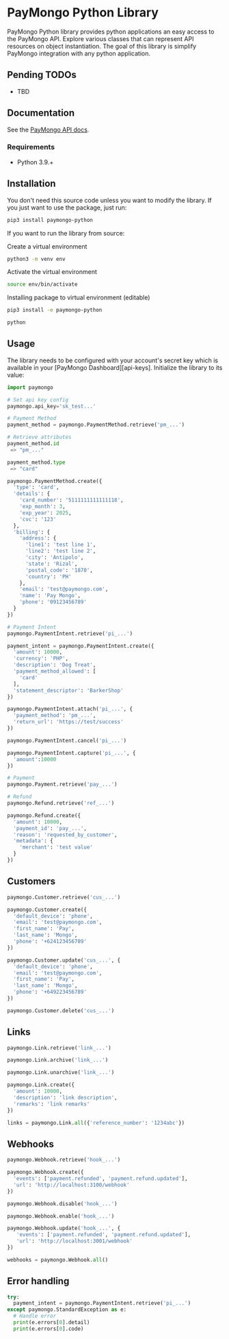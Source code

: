# PayMongo Python Library

PayMongo Python library provides python applications an easy access to the PayMongo API. Explore various classes that can represent API resources on object instantiation. The goal of this library is simplify PayMongo integration with any python application.

## Pending TODOs

- TBD

## Documentation

See the [PayMongo API docs](https://developers.paymongo.com/reference/getting-started-with-your-api).

### Requirements

- Python 3.9.+

## Installation

You don't need this source code unless you want to modify the library. If you just
want to use the package, just run:

```sh
pip3 install paymongo-python
```

If you want to run the library from source:

Create a virtual environment

```sh
python3 -m venv env
```

Activate the virtual environment

```sh
source env/bin/activate
```

Installing package to virtual environment (editable)

```sh
pip3 install -e paymongo-python

python
```

## Usage

The library needs to be configured with your account's secret key which is
available in your [PayMongo Dashboard][api-keys]. Initialize the library to its
value:

```python
import paymongo

# Set api key config
paymongo.api_key='sk_test...'

# Payment Method
payment_method = paymongo.PaymentMethod.retrieve('pm_...')

# Retrieve attributes
payment_method.id
 => "pm_..."

payment_method.type
 => "card"

paymongo.PaymentMethod.create({
  'type': 'card',
  'details': {
    'card_number': '5111111111111118',
    'exp_month': 3,
    'exp_year': 2025,
    'cvc': '123'
  },
  'billing': {
    'address': {
      'line1': 'test line 1',
      'line2': 'test line 2',
      'city': 'Antipolo',
      'state': 'Rizal',
      'postal_code': '1870',
      'country': 'PH'
    },
    'email': 'test@paymongo.com',
    'name': 'Pay Mongo',
    'phone': '09123456789'
  }
})

# Payment Intent
paymongo.PaymentIntent.retrieve('pi_...')

payment_intent = paymongo.PaymentIntent.create({
  'amount': 10000,
  'currency': 'PHP',
  'description': 'Dog Treat',
  'payment_method_allowed': [
    'card'
  ],
  'statement_descriptor': 'BarkerShop'
})

paymongo.PaymentIntent.attach('pi_...', {
  'payment_method': 'pm_...',
  'return_url': 'https://test/success'
})

paymongo.PaymentIntent.cancel('pi_...')

paymongo.PaymentIntent.capture('pi_...', {
  'amount':10000
})

# Payment
paymongo.Payment.retrieve('pay_...')

# Refund
paymongo.Refund.retrieve('ref_...')

paymongo.Refund.create({
  'amount': 10000,
  'payment_id': 'pay_...',
  'reason': 'requested_by_customer',
  'metadata': {
    'merchant': 'test value'
  }
})
```

## Customers

```python
paymongo.Customer.retrieve('cus_...')

paymongo.Customer.create({
  'default_device': 'phone',
  'email': 'test@paymongo.com',
  'first_name': 'Pay',
  'last_name': 'Mongo',
  'phone': '+624123456789'
})

paymongo.Customer.update('cus_...', {
  'default_device': 'phone',
  'email': 'test@paymongo.com',
  'first_name': 'Pay',
  'last_name': 'Mongo',
  'phone': '+649223456789'
})

paymongo.Customer.delete('cus_...')
```

## Links

```python
paymongo.Link.retrieve('link_...')

paymongo.Link.archive('link_...')

paymongo.Link.unarchive('link_...')

paymongo.Link.create({
  'amount': 10000,
  'description': 'link description',
  'remarks': 'link remarks'
})

links = paymongo.Link.all({'reference_number': '1234abc'})
```

## Webhooks

```python
paymongo.Webhook.retrieve('hook_...')

paymongo.Webhook.create({
  'events': ['payment.refunded', 'payment.refund.updated'],
  'url': 'http://localhost:3100/webhook'
})

paymongo.Webhook.disable('hook_...')

paymongo.Webhook.enable('hook_...')

paymongo.Webhook.update('hook_...', {
   'events': ['payment.refunded', 'payment.refund.updated'],
   'url': 'http://localhost:3001/webhook'
})

webhooks = paymongo.Webhook.all()
```

## Error handling

```python
try:
  payment_intent = paymongo.PaymentIntent.retrieve('pi_...')
except paymongo.StandardException as e:
  # Handle error
  print(e.errors[0].detail)
  print(e.errors[0].code)
```
